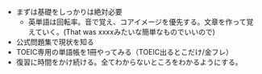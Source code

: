 - まずは基礎をしっかりは絶対必要
  - 英単語は回転率。音で覚え、コアイメージを優先する。文章を作って覚えていく。(That was xxxxみたいな簡単なものでいいので)
- 公式問題集で現状を知る
- TOEIC専用の単語帳を1冊やってみる（TOEIC出るとこだけ/金フレ）
- 復習に時間をかけ続ける。全てわからないところをわかるようにする。